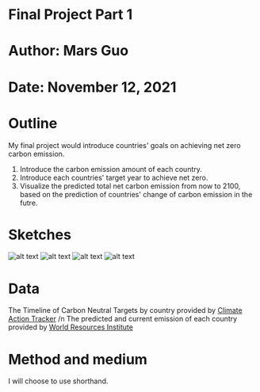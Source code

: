 # Final Project Part 1
# Author: Mars Guo
# Date: November 12, 2021

# Outline
My final project would introduce countries' goals on achieving net zero carbon emission.
1. Introduce the carbon emission amount of each country.
2. Introduce each countries' target year to achieve net zero.
3. Visualize the predicted total net carbon emission from now to 2100, based on the prediction of countries' change of carbon emission in the futre.

# Sketches
![alt text](/IMG_9556.HEIC)
![alt text](/IMG_9557.HEIC)
![alt text](/IMG_9558.HEIC)
![alt text](/IMG_9559.HEIC)


# Data
The Timeline of Carbon Neutral Targets by country provided by [Climate Action Tracker](https://climateactiontracker.org/climate-target-update-tracker/) /n
The predicted and current emission of each country provided by [World Resources Institute](https://datasets.wri.org/dataset/cait-emissions-projections)

# Method and medium
I will choose to use shorthand.


